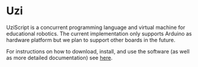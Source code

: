 Uzi
===

UziScript is a concurrent programming language and virtual machine for educational robotics. The current implementation only supports Arduino as hardware platform but we plan to support other boards in the future.

For instructions on how to download, install, and use the software (as well as more detailed documentation) see [here](/docs/README.md).
